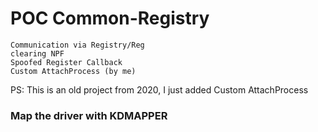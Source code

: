 # POC Common-Registry

    Communication via Registry/Reg
    clearing NPF
    Spoofed Register Callback
    Custom AttachProcess (by me)
    
PS: This is an old project from 2020, I just added Custom AttachProcess
    
  ### Map the driver with KDMAPPER
